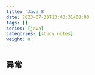 ```yaml
---
title: 'Java_8'
date: 2023-07-20T13:40:31+08:00
tags: []
series: [java]
categories: [study notes]
weight: 8
---
```


## 异常
